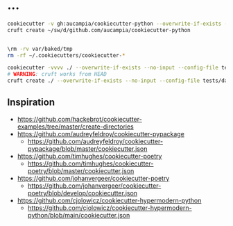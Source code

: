# ...


```bash
cookiecutter -v gh:aucampia/cookiecutter-python --overwrite-if-exists --output-dir var/baked/tmp
cruft create ~/sw/d/github.com/aucampia/cookiecutter-python


\rm -rv var/baked/tmp
rm -rf ~/.cookiecutters/cookiecutter-*

cookiecutter -vvvv ./ --overwrite-if-exists --no-input --config-file tests/data/cookie-config/basic.yaml --output-dir var/baked/tmp
# WARNING: cruft works from HEAD
cruft create ./ --overwrite-if-exists --no-input --config-file tests/data/cookie-config/basic.yaml --output-dir var/baked/tmp
```


## Inspiration

- https://github.com/hackebrot/cookiecutter-examples/tree/master/create-directories
- https://github.com/audreyfeldroy/cookiecutter-pypackage
  - https://github.com/audreyfeldroy/cookiecutter-pypackage/blob/master/cookiecutter.json
- https://github.com/timhughes/cookiecutter-poetry
  - https://github.com/timhughes/cookiecutter-poetry/blob/master/cookiecutter.json
- https://github.com/johanvergeer/cookiecutter-poetry
  - https://github.com/johanvergeer/cookiecutter-poetry/blob/develop/cookiecutter.json
- https://github.com/cjolowicz/cookiecutter-hypermodern-python
  -  https://github.com/cjolowicz/cookiecutter-hypermodern-python/blob/main/cookiecutter.json
